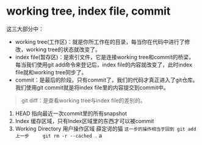 # working tree, index file, commit
这三大部分中：
- working tree(工作区)：就是你所工作在的目录，每当你在代码中进行了修改，working tree的状态就改变了。
- index file(暂存区)：是索引文件，它是连接working tree和commit的桥梁，每当我们使用git add命令来登记后，index file的内容就改变了，此时index file就和working tree同步了。
- commit：是最后的阶段，只有commit了，我们的代码才真正进入了git仓库。我们使用git commit就是将index file里的内容提交到commit中。
> git diff：是查看working tree与index file的差别的。

1. HEAD 指向最近一次commit里的所有snapshot
2. Index 缓存区域，只有Index区域里的东西才可以被commit
3. Working Directory 用户操作区域
薛定谔的猫
`这一步的操作相当于回到 git add 上一步     git rm -r --cached .`
a